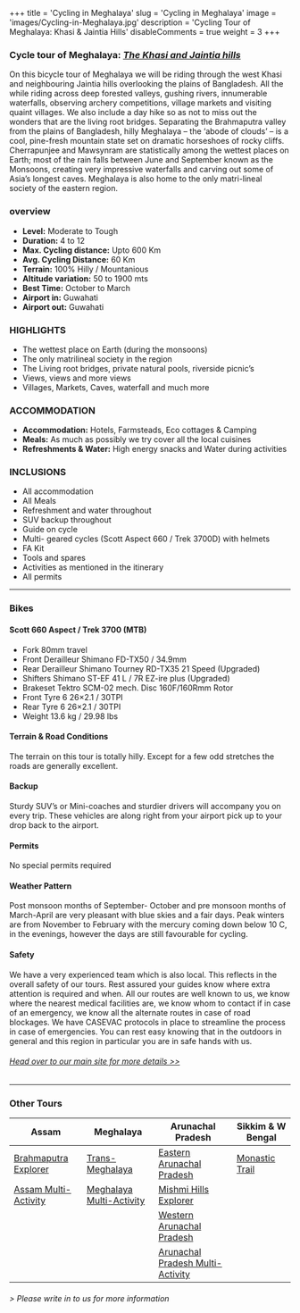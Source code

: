 +++
title = 'Cycling in Meghalaya'
slug = 'Cycling in Meghalaya'
image = 'images/Cycling-in-Meghalaya.jpg'
description = 'Cycling Tour of Meghalaya: Khasi & Jaintia Hills'
disableComments = true
weight = 3
+++
### Cycle tour of Meghalaya: [*The Khasi and Jaintia hills*](https://www.nnejourneys.com/cycling/cycle-tour-of-meghalaya-the-abode-of-clouds/)
On this bicycle tour of Meghalaya we will be riding through the west Khasi and neighbouring Jaintia hills overlooking the plains of Bangladesh. All the while riding across deep forested valleys, gushing rivers, innumerable waterfalls, observing archery competitions, village markets and visiting quaint villages. We also include a day hike so as not to miss out the wonders that are the living root bridges.
Separating the Brahmaputra valley from the plains of Bangladesh, hilly Meghalaya – the ‘abode of clouds’ – is a cool, pine-fresh mountain state set on dramatic horseshoes of rocky cliffs. Cherrapunjee and Mawsynram are statistically among the wettest places on Earth; most of the rain falls between June and September known as the Monsoons, creating very impressive waterfalls and carving out some of Asia’s longest caves. Meghalaya is also home to the only matri-lineal society of the eastern region.



### overview
- **Level:** Moderate to Tough
- **Duration:** 4 to 12
- **Max. Cycling distance:** Upto 600 Km
- **Avg. Cycling Distance:** 60 Km
- **Terrain:** 100% Hilly / Mountanious
- **Altitude variation:** 50 to 1900 mts
- **Best Time:** October to March
- **Airport in:** Guwahati
- **Airport out:** Guwahati

### HIGHLIGHTS

- The wettest place on Earth (during the monsoons)
- The only matrilineal society in the region
- The Living root bridges, private natural pools, riverside picnic’s
- Views, views and more views
- Villages, Markets, Caves, waterfall and much more

### ACCOMMODATION


 - **Accommodation:** Hotels, Farmsteads, Eco cottages & Camping
 - **Meals:** As much as possibly we try cover all the local cuisines
 - **Refreshments & Water:** High energy snacks and Water during activities 


### INCLUSIONS

 - All accommodation
 - All Meals
 - Refreshment and water throughout
 - SUV backup throughout
 - Guide on cycle
 - Multi- geared cycles (Scott Aspect 660 / Trek 3700D) with helmets
 - FA Kit
 - Tools and spares
 - Activities as mentioned in the itinerary
 - All permits

---

### Bikes
#### Scott 660 Aspect  / Trek 3700 (MTB)
- Fork 80mm travel
- Front Derailleur Shimano FD-TX50 / 34.9mm
- Rear Derailleur Shimano Tourney RD-TX35 21 Speed (Upgraded)
- Shifters Shimano ST-EF 41 L / 7R EZ-ire plus (Upgraded)
- Brakeset Tektro SCM-02 mech. Disc 160F/160Rmm Rotor
- Front Tyre 6 26×2.1 / 30TPI
- Rear Tyre 6 26×2.1 / 30TPI
- Weight 13.6 kg / 29.98 lbs

#### Terrain & Road Conditions

The terrain on this tour is totally hilly. Except for a few odd stretches the roads are generally excellent.

#### Backup
Sturdy SUV’s or Mini-coaches and sturdier drivers will accompany you on every trip. These vehicles are along right from your airport pick up to your drop back to the airport.


#### Permits
No special permits required

#### Weather Pattern
Post monsoon months of September- October and pre monsoon months of March-April are very pleasant with blue skies and a fair days. Peak winters are from November to February with the mercury coming down below 10 C, in the evenings, however the days are still favourable for cycling.

#### Safety 
We have a very experienced team which is also local. This reflects in the overall safety of our tours. Rest assured your guides know where extra attention is required and when. All our routes are well known to us, we know where the nearest medical facilities are, we know whom to contact if in case of an emergency, we know all the alternate routes in case of road blockages. We have CASEVAC protocols in place to streamline the process in case of emergencies. You can rest easy knowing that in the outdoors in general and this region in particular you are in safe hands with us.

###### [*Head over to our main site for more details >>*](https://www.nnejourneys.com/cycling/)
---

### Other Tours

| Assam     | Meghalaya | Arunachal Pradesh    | Sikkim & W Bengal    |
| -----------     |    -----------   |          ----------- |-----------|
| [Brahmaputra Explorer](/cycling-in-assam/)   | [Trans-Meghalaya](/trans-meghalaya-cycling-tour/)     | [Eastern Arunachal Pradesh](/cycling-in-eastern-arunachal-pradesh/)  |[Monastic Trail](/cycling-in-sikkim/)    |
| [Assam Multi-Activity](/multi-activity-holiday-assam/)   |   [Meghalaya Multi-Activity](/multi-activity-holiday-meghalaya/)      | [Mishmi Hills Explorer](/cycling-mishmi-hills/)      |   |
|   |      | [Western Arunachal Pradesh](/cycling-in-western-arunachal-pradesh/)      |   |
|    |        | [Arunachal Pradesh Multi-Activity](/multi-activity-holiday-arunachal-pradesh/)     | 


###### *> Please write in to us for more information*